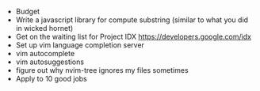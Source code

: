 - Budget
- Write a javascript library for compute substring (similar to what you did in wicked hornet)
- Get on the waiting list for Project IDX https://developers.google.com/idx
- Set up vim language completion server
- vim autocomplete
- vim autosuggestions
- figure out why nvim-tree ignores my files sometimes
- Apply to 10 good jobs
